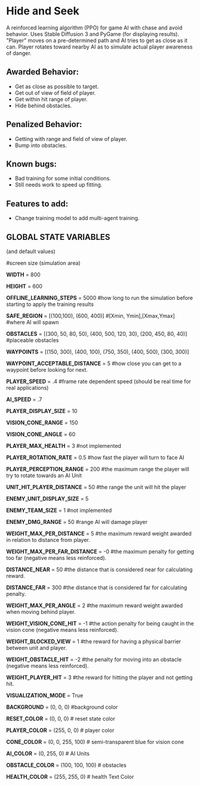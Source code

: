 # Hide and Seek

A reinforced learning algorithm (PPO) for game AI with chase and avoid behavior. Uses Stable Diffusion 3 and PyGame (for displaying results).
"Player" moves on a pre-determined path and AI tries to get as close as it can. Player rotates toward nearby AI as to simulate actual player awareness of danger.

## Awarded Behavior: ##
* Get as close as possible to target.
* Get out of view of field of player.
* Get within hit range of player.
* Hide behind obstacles.

## Penalized Behavior: ##
* Getting with range and field of view of player.
* Bump into obstacles.


## Known bugs: ##
* Bad training for some initial conditions.
* Still needs work to speed up fitting.

## Features to add: ##
* Change training model to add multi-agent training.
  


## GLOBAL STATE VARIABLES ##
(and default values)

#screen size (simulation area)

**WIDTH** = 800

**HEIGHT** = 600

**OFFLINE_LEARNING_STEPS** = 5000 #how long to run the simulation before starting to apply the training results

**SAFE_REGION** = [(100,100), (600, 400)] #[Xmin, Ymin],[Xmax,Ymax] #where AI will spawn

**OBSTACLES** = [(300, 50, 80, 50), (400, 500, 120, 30), (200, 450, 80, 40)] #placeable obstacles

**WAYPOINTS** = [(150, 300), (400, 100), (750, 350), (400, 500), (300, 300)]

**WAYPOINT_ACCEPTABLE_DISTANCE** = 5 #how close you can get to a waypoint before looking for next.

**PLAYER_SPEED** = .4 #frame rate dependent speed (should be real time for real applications)

**AI_SPEED** = .7

**PLAYER_DISPLAY_SIZE** = 10

**VISION_CONE_RANGE** = 150

**VISION_CONE_ANGLE** = 60

**PLAYER_MAX_HEALTH** = 3 #not implemented

**PLAYER_ROTATION_RATE** = 0.5 #how fast the player will turn to face AI

**PLAYER_PERCEPTION_RANGE** = 200 #the maximum range the player will try to rotate towards an AI Unit

**UNIT_HIT_PLAYER_DISTANCE** = 50 #the range the unit will hit the player

**ENEMY_UNIT_DISPLAY_SIZE** = 5 

**ENEMY_TEAM_SIZE** = 1 #not implemented

**ENEMY_DMG_RANGE** = 50 #range AI will damage player


**WEIGHT_MAX_PER_DISTANCE** = 5 #the maximum reward weight awarded in relation to distance from player.

**WEIGHT_MAX_PER_FAR_DISTANCE** = -0 #the maximum penalty for getting too far (negative means less reinforced).

**DISTANCE_NEAR** = 50 #the distance that is considered near for calculating reward.

**DISTANCE_FAR** = 300 #the distance that is considered far for calculating penalty.

**WEIGHT_MAX_PER_ANGLE** = 2 #the maximum reward weight awarded when moving behind player.

**WEIGHT_VISION_CONE_HIT** = -1 #the action penalty for being caught in the vision cone (negative means less reinforced).

**WEIGHT_BLOCKED_VIEW** = 1 #the reward for having a physical barrier between unit and player.

**WEIGHT_OBSTACLE_HIT** = -2 #the penalty for moving into an obstacle (negative means less reinforced).

**WEIGHT_PLAYER_HIT** = 3 #the reward for hitting the player and not getting hit.


**VISUALIZATION_MODE** = True

**BACKGROUND** = (0, 0, 0) #background color

**RESET_COLOR** = (0, 0, 0) # reset state color

**PLAYER_COLOR** = (255, 0, 0) # player color

**CONE_COLOR** = (0, 0, 255, 100)  # semi-transparent blue for vision cone

**AI_COLOR** = (0, 255, 0)  # AI Units

**OBSTACLE_COLOR** = (100, 100, 100)  # obstacles

**HEALTH_COLOR** = (255, 255, 0)  # health Text Color

